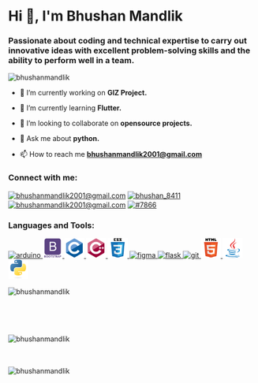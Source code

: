 <h1 align="left">Hi 👋, I'm Bhushan Mandlik</h1>
<h3 align="left">Passionate about coding and technical expertise to carry out innovative ideas with excellent problem-solving skills and the ability to perform well in a team.</h3>

<p align="left"> <img src="https://komarev.com/ghpvc/?username=bhushanmandlik&label=Profile%20views&color=0e75b6&style=flat" alt="bhushanmandlik" /> </p>

- 🔭 I’m currently working on **GIZ Project.**

- 🌱 I’m currently learning **Flutter.**

- 👯 I’m looking to collaborate on **opensource projects.**

- 💬 Ask me about **python.**

- 📫 How to reach me **bhushanmandlik2001@gmail.com**

<h3 align="left">Connect with me:</h3>
<p align="left">
<a href="https://linkedin.com/in/bhushanmandlik2001@gmail.com" target="blank"><img align="center" src="https://raw.githubusercontent.com/rahuldkjain/github-profile-readme-generator/neutral-icons/src/images/icons/Social/linked-in-alt.svg" alt="bhushanmandlik2001@gmail.com" height="30" width="40" /></a>
<a href="https://www.codechef.com/users/bhushan_8411" target="blank"><img align="center" src="https://cdn.jsdelivr.net/npm/simple-icons@3.1.0/icons/codechef.svg" alt="bhushan_8411" height="30" width="40" /></a>
<a href="https://www.hackerrank.com/bhushanmandlik2001@gmail.com" target="blank"><img align="center" src="https://raw.githubusercontent.com/rahuldkjain/github-profile-readme-generator/neutral-icons/src/images/icons/Social/hackerrank.svg" alt="bhushanmandlik2001@gmail.com" height="30" width="40" /></a>
<a href="https://discord.gg/#7866" target="blank"><img align="center" src="https://raw.githubusercontent.com/rahuldkjain/github-profile-readme-generator/neutral-icons/src/images/icons/Social/discord.svg" alt="#7866" height="30" width="40" /></a>
</p>

<h3 align="left">Languages and Tools:</h3>
<p align="left"> <a href="https://www.arduino.cc/" target="_blank"> <img src="https://cdn.worldvectorlogo.com/logos/arduino-1.svg" alt="arduino" width="40" height="40"/> </a> <a href="https://getbootstrap.com" target="_blank"> <img src="https://raw.githubusercontent.com/devicons/devicon/master/icons/bootstrap/bootstrap-plain-wordmark.svg" alt="bootstrap" width="40" height="40"/> </a> <a href="https://www.cprogramming.com/" target="_blank"> <img src="https://raw.githubusercontent.com/devicons/devicon/master/icons/c/c-original.svg" alt="c" width="40" height="40"/> </a> <a href="https://www.w3schools.com/cpp/" target="_blank"> <img src="https://raw.githubusercontent.com/devicons/devicon/master/icons/cplusplus/cplusplus-original.svg" alt="cplusplus" width="40" height="40"/> </a> <a href="https://www.w3schools.com/css/" target="_blank"> <img src="https://raw.githubusercontent.com/devicons/devicon/master/icons/css3/css3-original-wordmark.svg" alt="css3" width="40" height="40"/> </a> <a href="https://www.figma.com/" target="_blank"> <img src="https://www.vectorlogo.zone/logos/figma/figma-icon.svg" alt="figma" width="40" height="40"/> </a> <a href="https://flask.palletsprojects.com/" target="_blank"> <img src="https://www.vectorlogo.zone/logos/pocoo_flask/pocoo_flask-icon.svg" alt="flask" width="40" height="40"/> </a> <a href="https://git-scm.com/" target="_blank"> <img src="https://www.vectorlogo.zone/logos/git-scm/git-scm-icon.svg" alt="git" width="40" height="40"/> </a> <a href="https://www.w3.org/html/" target="_blank"> <img src="https://raw.githubusercontent.com/devicons/devicon/master/icons/html5/html5-original-wordmark.svg" alt="html5" width="40" height="40"/> </a> <a href="https://www.java.com" target="_blank"> <img src="https://raw.githubusercontent.com/devicons/devicon/master/icons/java/java-original.svg" alt="java" width="40" height="40"/> </a> <a href="https://www.python.org" target="_blank"> <img src="https://raw.githubusercontent.com/devicons/devicon/master/icons/python/python-original.svg" alt="python" width="40" height="40"/> </a></p>

<p>&nbsp;<img align="left" src="https://github-readme-stats.vercel.app/api?username=bhushanmandlik&show_icons=true&locale=en" alt="bhushanmandlik" /></p><br><br><br>

<p><img align="left" src="https://github-readme-streak-stats.herokuapp.com/?user=bhushanmandlik&" alt="bhushanmandlik" /></p><br><br><br>

<p><img align="left" src="https://github-readme-stats.vercel.app/api/top-langs?username=bhushanmandlik&show_icons=true&locale=en&layout=compact" alt="bhushanmandlik" /></p>
